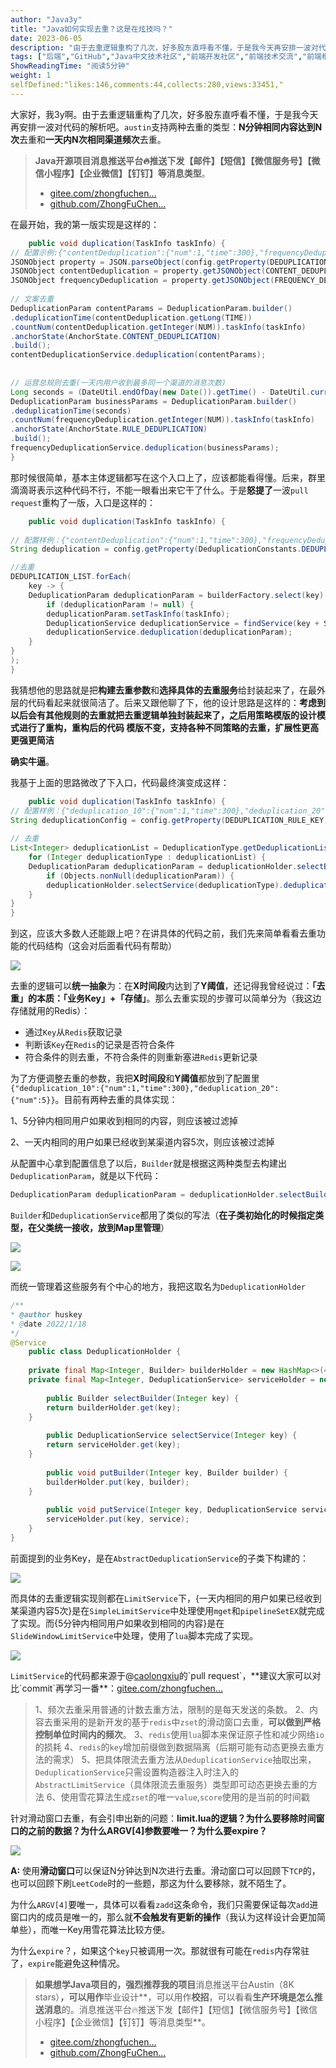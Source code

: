 ```yaml
---
author: "Java3y"
title: "Java如何实现去重？这是在炫技吗？"
date: 2023-06-05
description: "由于去重逻辑重构了几次，好多股东直呼看不懂，于是我今天再安排一波对代码的解析吧。austin支持两种去重的类型：N分钟相同内容达到N次去重和一天内N次相同渠道频次去重。 在最开始，我"
tags: ["后端","GitHub","Java中文技术社区","前端开发社区","前端技术交流","前端框架教程","JavaScript 学习资源","CSS 技巧与最佳实践","HTML5 最新动态","前端工程师职业发展","开源前端项目","前端技术趋势"]
ShowReadingTime: "阅读5分钟"
weight: 1
selfDefined:"likes:146,comments:44,collects:280,views:33451,"
---
```

大家好，我3y啊。由于去重逻辑重构了几次，好多股东直呼看不懂，于是我今天再安排一波对代码的解析吧。`austin`支持两种去重的类型：**N分钟相同内容达到N次**去重和**一天内N次相同渠道频次**去重。

> **Java开源项目消息推送平台🔥推送下发【邮件】【短信】【微信服务号】【微信小程序】【企业微信】【钉钉】等消息类型**。
> 
> *   [gitee.com/zhongfuchen…](https://link.juejin.cn?target=https%3A%2F%2Fgitee.com%2Fzhongfucheng%2Faustin%2F "https://gitee.com/zhongfucheng/austin/")
> *   [github.com/ZhongFuChen…](https://link.juejin.cn?target=https%3A%2F%2Fgithub.com%2FZhongFuCheng3y%2Faustin "https://github.com/ZhongFuCheng3y/austin")

在最开始，我的第一版实现是这样的：

```java
    public void duplication(TaskInfo taskInfo) {
// 配置示例:{"contentDeduplication":{"num":1,"time":300},"frequencyDeduplication":{"num":5}}
JSONObject property = JSON.parseObject(config.getProperty(DEDUPLICATION_RULE_KEY, AustinConstant.APOLLO_DEFAULT_VALUE_JSON_OBJECT));
JSONObject contentDeduplication = property.getJSONObject(CONTENT_DEDUPLICATION);
JSONObject frequencyDeduplication = property.getJSONObject(FREQUENCY_DEDUPLICATION);
​
// 文案去重
DeduplicationParam contentParams = DeduplicationParam.builder()
.deduplicationTime(contentDeduplication.getLong(TIME))
.countNum(contentDeduplication.getInteger(NUM)).taskInfo(taskInfo)
.anchorState(AnchorState.CONTENT_DEDUPLICATION)
.build();
contentDeduplicationService.deduplication(contentParams);
​
​
// 运营总规则去重(一天内用户收到最多同一个渠道的消息次数)
Long seconds = (DateUtil.endOfDay(new Date()).getTime() - DateUtil.current()) / 1000;
DeduplicationParam businessParams = DeduplicationParam.builder()
.deduplicationTime(seconds)
.countNum(frequencyDeduplication.getInteger(NUM)).taskInfo(taskInfo)
.anchorState(AnchorState.RULE_DEDUPLICATION)
.build();
frequencyDeduplicationService.deduplication(businessParams);
}
```

那时候很简单，基本主体逻辑都写在这个入口上了，应该都能看得懂。后来，群里滴滴哥表示这种代码不行，不能一眼看出来它干了什么。于是**怒提了**一波`pull request`重构了一版，入口是这样的：

```java
    public void duplication(TaskInfo taskInfo) {
    
// 配置样例：{"contentDeduplication":{"num":1,"time":300},"frequencyDeduplication":{"num":5}}
String deduplication = config.getProperty(DeduplicationConstants.DEDUPLICATION_RULE_KEY, AustinConstant.APOLLO_DEFAULT_VALUE_JSON_OBJECT);

//去重
DEDUPLICATION_LIST.forEach(
    key -> {
    DeduplicationParam deduplicationParam = builderFactory.select(key).build(deduplication, key);
        if (deduplicationParam != null) {
        deduplicationParam.setTaskInfo(taskInfo);
        DeduplicationService deduplicationService = findService(key + SERVICE);
        deduplicationService.deduplication(deduplicationParam);
    }
}
);
}
```

我猜想他的思路就是把**构建去重参数**和**选择具体的去重服务**给封装起来了，在最外层的代码看起来就很简洁了。后来又跟他聊了下，他的设计思路是这样的：**考虑到以后会有其他规则的去重就把去重逻辑单独封装起来了，之后用策略模版的设计模式进行了重构，重构后的代码 模版不变，支持各种不同策略的去重，扩展性更高更强更简洁**

**确实牛逼**。

我基于上面的思路微改了下入口，代码最终演变成这样：

```java
    public void duplication(TaskInfo taskInfo) {
// 配置样例：{"deduplication_10":{"num":1,"time":300},"deduplication_20":{"num":5}}
String deduplicationConfig = config.getProperty(DEDUPLICATION_RULE_KEY, CommonConstant.EMPTY_JSON_OBJECT);
​
// 去重
List<Integer> deduplicationList = DeduplicationType.getDeduplicationList();
    for (Integer deduplicationType : deduplicationList) {
    DeduplicationParam deduplicationParam = deduplicationHolder.selectBuilder(deduplicationType).build(deduplicationConfig, taskInfo);
        if (Objects.nonNull(deduplicationParam)) {
        deduplicationHolder.selectService(deduplicationType).deduplication(deduplicationParam);
    }
}
}
```

到这，应该大多数人还能跟上吧？在讲具体的代码之前，我们先来简单看看去重功能的代码结构（这会对后面看代码有帮助）

![](/images/jueJin/97ae2a43eb3d4b3.png)

去重的逻辑可以**统一抽象**为：在**X时间段**内达到了**Y阈值**，还记得我曾经说过：**「去重」的本质：「业务Key」+「存储」**。那么去重实现的步骤可以简单分为（我这边存储就用的Redis）：

*   通过`Key`从`Redis`获取记录
*   判断该`Key`在`Redis`的记录是否符合条件
*   符合条件的则去重，不符合条件的则重新塞进`Redis`更新记录

为了方便调整去重的参数，我把**X时间段**和**Y阈值**都放到了配置里`{"deduplication_10":{"num":1,"time":300},"deduplication_20":{"num":5}}`。目前有两种去重的具体实现：

1、5分钟内相同用户如果收到相同的内容，则应该被过滤掉

2、一天内相同的用户如果已经收到某渠道内容5次，则应该被过滤掉

从配置中心拿到配置信息了以后，`Builder`就是根据这两种类型去构建出`DeduplicationParam`，就是以下代码：

```java
DeduplicationParam deduplicationParam = deduplicationHolder.selectBuilder(deduplicationType).build(deduplicationConfig, taskInfo);
```

`Builder`和`DeduplicationService`都用了类似的写法（**在子类初始化的时候指定类型，在父类统一接收，放到Map里管理**）

![](/images/jueJin/81306202e7a240b.png)

![](/images/jueJin/649dc5b105cd4fe.png)

而统一管理着这些服务有个中心的地方，我把这取名为`DeduplicationHolder`

```java
/**
* @author huskey
* @date 2022/1/18
*/
@Service
    public class DeduplicationHolder {
    ​
    private final Map<Integer, Builder> builderHolder = new HashMap<>(4);
    private final Map<Integer, DeduplicationService> serviceHolder = new HashMap<>(4);
    ​
        public Builder selectBuilder(Integer key) {
        return builderHolder.get(key);
    }
    ​
        public DeduplicationService selectService(Integer key) {
        return serviceHolder.get(key);
    }
    ​
        public void putBuilder(Integer key, Builder builder) {
        builderHolder.put(key, builder);
    }
    ​
        public void putService(Integer key, DeduplicationService service) {
        serviceHolder.put(key, service);
    }
}
```

前面提到的业务Key，是在`AbstractDeduplicationService`的子类下构建的：

![](/images/jueJin/d2046697594143b.png)

而具体的去重逻辑实现则都在`LimitService`下，{一天内相同的用户如果已经收到某渠道内容5次}是在`SimpleLimitService`中处理使用`mget`和`pipelineSetEX`就完成了实现。而{5分钟内相同用户如果收到相同的内容}是在`SlideWindowLimitService`中处理，使用了`lua`脚本完成了实现。

![](/images/jueJin/a5b16e89d3904d8.png)

`LimitService`的代码都来源于@[caolongxiu](https://link.juejin.cn?target=https%3A%2F%2Fgitee.com%2Fcaolongxiu "https://gitee.com/caolongxiu")的`pull request`，**建议大家可以对比`commit`再学习一番**：[gitee.com/zhongfuchen…](https://link.juejin.cn?target=https%3A%2F%2Fgitee.com%2Fzhongfucheng%2Faustin%2Fpulls%2F19 "https://gitee.com/zhongfucheng/austin/pulls/19")

> 1、频次去重采用普通的计数去重方法，限制的是每天发送的条数。 2、内容去重采用的是新开发的基于`redis`中`zset`的滑动窗口去重，**可以做到严格控制单位时间内的频次**。 3、`redis`使用`lua`脚本来保证原子性和减少网络`io`的损耗 4、`redis`的`key`增加前缀做到数据隔离（后期可能有动态更换去重方法的需求） 5、把具体限流去重方法从`DeduplicationService`抽取出来，`DeduplicationService`只需设置构造器注入时注入的`AbstractLimitService`（具体限流去重服务）类型即可动态更换去重的方法 6、使用雪花算法生成`zset`的唯一`value`,`score`使用的是当前的时间戳

针对滑动窗口去重，有会引申出新的问题：**limit.lua的逻辑？为什么要移除时间窗口的之前的数据？为什么ARGV\[4\]参数要唯一？为什么要expire？**

![](/images/jueJin/9559bf4d73ba466.png)

**A:** 使用**滑动窗口**可以保证N分钟达到N次进行去重。滑动窗口可以回顾下`TCP`的，也可以回顾下刷`LeetCode`时的一些题，那这为什么要移除，就不陌生了。

为什么`ARGV[4]`要唯一，具体可以看看`zadd`这条命令，我们只需要保证每次`add`进窗口内的成员是唯一的，那么就**不会触发有更新的操作**（我认为这样设计会更加简单些），而唯一Key用雪花算法比较方便。

为什么`expire`？，如果这个`key`只被调用一次。那就很有可能在`redis`内存常驻了，`expire`能避免这种情况。

> **如果想学Java项目的，**强烈推荐**我的项目**消息推送平台Austin（8K stars）**，可以用作**毕业设计\*\*，可以用作**校招**，可以看看**生产环境是怎么推送消息**的。消息推送平台🔥推送下发【邮件】【短信】【微信服务号】【微信小程序】【企业微信】【钉钉】等消息类型\*\*。
> 
> *   [gitee.com/zhongfuchen…](https://link.juejin.cn?target=https%3A%2F%2Fgitee.com%2Fzhongfucheng%2Faustin%2F "https://gitee.com/zhongfucheng/austin/")
> *   [github.com/ZhongFuChen…](https://link.juejin.cn?target=https%3A%2F%2Fgithub.com%2FZhongFuCheng3y%2Faustin "https://github.com/ZhongFuCheng3y/austin")